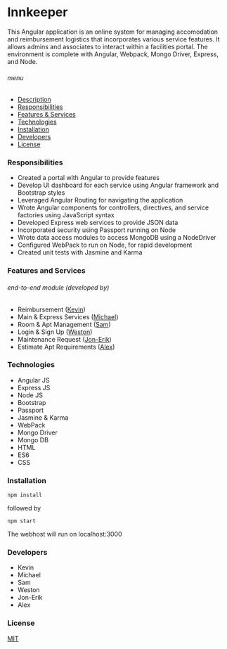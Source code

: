 # Innkeeper
This Angular application is an online system for managing accomodation and reimbursement logistics that incorporates various service features.  It allows admins and associates to interact within a facilities portal.  The environment is complete with Angular, Webpack, Mongo Driver, Express, and Node.

###### menu
- [Description](#innkeeper)
- [Responsibilities](#responsibilities)
- [Features & Services](#features-and-services)
- [Technologies](#technologies)
- [Installation](#installation)
- [Developers](#developers)
- [License](#license)

### Responsibilities
- Created a portal with Angular to provide features
- Develop UI dashboard for each service using Angular framework and Bootstrap styles
- Leveraged Angular Routing for navigating the application
- Wrote Angular components for controllers, directives, and service factories using JavaScript syntax
- Developed Express web services to provide JSON data
- Incorporated security using Passport running on Node
- Wrote data access modules to access MongoDB using a NodeDriver
- Configured WebPack to run on Node, for rapid development
- Created unit tests with Jasmine and Karma

### Features and Services
###### end-to-end module (developed by)
- Reimbursement ([Kevin](#developers))
- Main & Express Services ([Michael](#developers))
- Room & Apt Management ([Sam](#developers))
- Login & Sign Up ([Weston](#developers))
- Maintenance Request ([Jon-Erik](#developers))
- Estimate Apt Requirements ([Alex](#developers))

### Technologies
- Angular JS
- Express JS
- Node JS
- Bootstrap
- Passport
- Jasmine & Karma
- WebPack
- Mongo Driver
- Mongo DB
- HTML
- ES6
- CSS

### Installation
~~~~
npm install
~~~~
followed by
~~~~
npm start
~~~~
The webhost will run on localhost:3000

### Developers
- Kevin
- Michael
- Sam
- Weston
- Jon-Erik
- Alex

### License
[MIT](https://github.com/revature-js/Innkeeper/blob/master/LICENSE)
